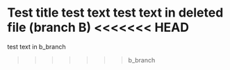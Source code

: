 **Test title**
test text
test text in deleted file (branch B)
<<<<<<< HEAD
=======
test text in b_branch
>>>>>>> b_branch
